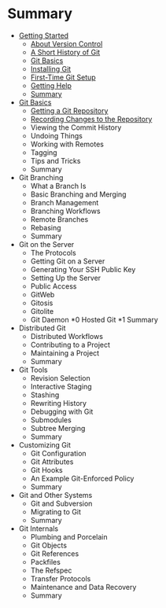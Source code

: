 # Summary

* [Getting Started](chapter-1/README.md)
	* [About Version Control](chapter-1/version.md)
	* [A Short History of Git](chapter-1/history.md)
	* [Git Basics](chapter-1/basics.md)
	* [Installing Git](chapter-1/installing.md)
	* [First-Time Git Setup](chapter-1/first.md)
	* [Getting Help](chapter-1/help.md)
	* [Summary](chapter-1/summary.md)
* [Git Basics](chapter-2/README.md)
	* [Getting a Git Repository](chapter-2/getting.md)
	* [Recording Changes to the Repository](chapter-2/recording.md)
	* Viewing the Commit History
	* Undoing Things
	* Working with Remotes
	* Tagging
	* Tips and Tricks
	* Summary
* Git Branching
	* What a Branch Is
	* Basic Branching and Merging
	* Branch Management
	* Branching Workflows
	* Remote Branches
	* Rebasing
	* Summary
* Git on the Server
	* The Protocols
	* Getting Git on a Server
	* Generating Your SSH Public Key
	* Setting Up the Server
	* Public Access
	* GitWeb
	* Gitosis
	* Gitolite
	* Git Daemon
	*0 Hosted Git
	*1 Summary
* Distributed Git
	* Distributed Workflows
	* Contributing to a Project
	* Maintaining a Project
	* Summary
* Git Tools
	* Revision Selection
	* Interactive Staging
	* Stashing
	* Rewriting History
	* Debugging with Git
	* Submodules
	* Subtree Merging
	* Summary
* Customizing Git
	* Git Configuration
	* Git Attributes
	* Git Hooks
	* An Example Git-Enforced Policy
	* Summary
* Git and Other Systems
	* Git and Subversion
	* Migrating to Git
	* Summary
* Git Internals
	* Plumbing and Porcelain
	* Git Objects
	* Git References
	* Packfiles
	* The Refspec
	* Transfer Protocols
	* Maintenance and Data Recovery
	* Summary
